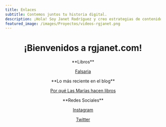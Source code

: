 ```yaml
---
title: Enlaces
subtitle: Contemos juntos tu historia digital.
description: ¡Hola! Soy Janet Rodríguez y creo estrategias de contenidos digitales y redes sociales para empresas y emprendedores.
featured_image: /images/Proyectos/videos-rgjanet.png
---
```


<div align="center">
<h1>¡Bienvenidos a rgjanet.com!</h1>
  
  <p>**Libros**</p>
  
  <p><a href="http://libros.rgjanet.com/" class="button button--large">Falsaria</a></p>

  <p>**Lo más reciente en el blog**</p>

<p><a href="https://rgjanet.com/blog/las-marias-hacen-libros" class="button button--large">Por qué Las Marías hacen libros</a></p>

  <p>**Redes Sociales**</p>

  <p><a href="https://www.instagram.com/rgjanet/" class="button button--large">Instagram</a></p>
  <p><a href="https://twitter.com/RGJanet" class="button button--large">Twitter</a></p>
  
</div>
